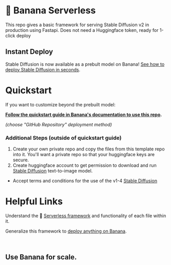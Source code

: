 
# 🍌 Banana Serverless

This repo gives a basic framework for serving Stable Diffusion v2 in production using Fastapi. Does not need a Huggingface token, ready for 1-click deploy

## Instant Deploy
Stable Diffusion is now available as a prebult model on Banana! [See how to deploy Stable Diffusion in seconds](https://docs.banana.dev/banana-docs/core-concepts/inference-server/1-click-deploy).


# Quickstart

If you want to customize beyond the prebuilt model:

**[Follow the quickstart guide in Banana's documentation to use this repo](https://docs.banana.dev/banana-docs/quickstart).** 

*(choose "GitHub Repository" deployment method)*

### Additional Steps (outside of quickstart guide)

1. Create your own private repo and copy the files from this template repo into it. You'll want a private repo so that your huggingface keys are secure.
2. Create huggingface account to get permission to download and run [Stable Diffusion](https://huggingface.co/CompVis/stable-diffusion-v1-4) text-to-image model.
  - Accept terms and conditions for the use of the v1-4 [Stable Diffusion](https://huggingface.co/CompVis/stable-diffusion-v1-4)



# Helpful Links
Understand the 🍌 [Serverless framework](https://docs.banana.dev/banana-docs/core-concepts/inference-server/serverless-framework) and functionality of each file within it.

Generalize this framework to [deploy anything on Banana](https://docs.banana.dev/banana-docs/resources/how-to-serve-anything-on-banana).


<br>

## Use Banana for scale.
